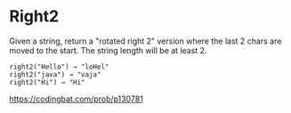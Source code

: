 # Right2

Given a string, return a "rotated right 2" version where the last 2 chars are moved to the start. The string length will be at least 2.
```
right2("Hello") → "loHel"
right2("java") → "vaja"
right2("Hi") → "Hi"
```
https://codingbat.com/prob/p130781 
